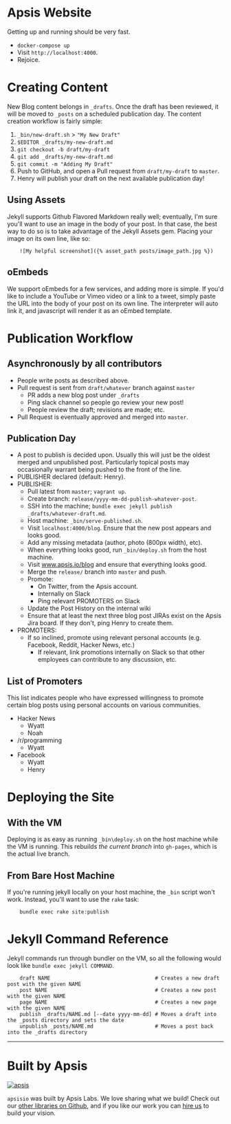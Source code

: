 # Apsis Website

Getting up and running should be very fast.

- `docker-compose up`
- Visit `http://localhost:4000`.
- Rejoice.

# Creating Content

New Blog content belongs in `_drafts`. Once the draft has been reviewed, it will be moved to `_posts` on a scheduled publication day. The content creation workflow is fairly simple:

1. `_bin/new-draft.sh` > `"My New Draft"`
2. `$EDITOR _drafts/my-new-draft.md`
3. `git checkout -b draft/my-draft`
4. `git add _drafts/my-new-draft.md`
5. `git commit -m "Adding My Draft"`
6. Push to GitHub, and open a Pull request from `draft/my-draft` to `master`.
7. Henry will publish your draft on the next available publication day!

## Using Assets

Jekyll supports Github Flavored Markdown really well; eventually, I'm sure you'll want to use an image in the body of your post. In that case, the best way to do so is to take advantage of the Jekyll Assets gem. Placing your image on its own line, like so:

```
    ![My helpful screenshot]({% asset_path posts/image_path.jpg %})
```

## oEmbeds

We support oEmbeds for a few services, and adding more is simple. If you'd like to include a YouTube or Vimeo video or a link to a tweet, simply paste the URL into the body of your post on its own line. The interpreter will auto link it, and javascript will render it as an oEmbed template.

# Publication Workflow

## Asynchronously by all contributors

- People write posts as described above.
- Pull request is sent from `draft/whatever` branch against `master`
    - PR adds a new blog post under `_drafts`
    - Ping slack channel so people go review your new post!
    - People review the draft; revisions are made; etc.
- Pull Request is eventually approved and merged into `master`.

## Publication Day

- A post to publish is decided upon. Usually this will just be the oldest merged and unpublished post. Particularly topical posts may occasionally warrant being pushed to the front of the line.
- PUBLISHER declared (default: Henry).
- PUBLISHER:
    - Pull latest from `master`; `vagrant up`.
    - Create branch: `release/yyyy-mm-dd-publish-whatever-post`.
    - SSH into the machine; `bundle exec jekyll publish _drafts/whatever-draft.md`.
    - Host machine: `_bin/serve-published.sh`.
    - Visit `localhost:4000/blog`. Ensure that the new post appears and looks good.
    - Add any missing metadata (author, photo (800px width), etc).
    - When everything looks good, run `_bin/deploy.sh` from the host machine.
    - Visit www.apsis.io/blog and ensure that everything looks good.
    - Merge the `release/` branch into `master` and push.
    - Promote:
        - On Twitter, from the Apsis account.
        - Internally on Slack
        - Ping relevant PROMOTERS on Slack
    - Update the Post History on the internal wiki
    - Ensure that at least the next three blog post JIRAs exist on the Apsis Jira board. If they don't, ping Henry to create them.
- PROMOTERS:
    - If so inclined, promote using relevant personal accounts (e.g. Facebook, Reddit, Hacker News, etc.)
        - If relevant, link promotions internally on Slack so that other employees can contribute to any discussion, etc.

## List of Promoters

This list indicates people who have expressed willingness to promote certain blog posts using personal accounts on various communities.

- Hacker News
    - Wyatt
    - Noah
- /r/programming
    - Wyatt
- Facebook
    - Wyatt
    - Henry

# Deploying the Site

## With the VM

Deploying is as easy as running `_bin\deploy.sh` on the host machine while the VM is running. This rebuilds *the current branch* into `gh-pages`, which is the actual live branch.

## From Bare Host Machine

If you're running jekyll locally on your host machine, the `_bin` script won't work. Instead, you'll want to use the `rake` task:

```
    bundle exec rake site:publish
```

# Jekyll Command Reference

Jekyll commands run through bundler on the VM, so all the following would look like `bundle exec jekyll COMMAND`.

```
    draft NAME                                  # Creates a new draft post with the given NAME
    post NAME                                   # Creates a new post with the given NAME
    page NAME                                   # Creates a new page with the given NAME
    publish _drafts/NAME.md [--date yyyy-mm-dd] # Moves a draft into the _posts directory and sets the date
    unpublish _posts/NAME.md                    # Moves a post back into the _drafts directory
```

---

# Built by Apsis

[![apsis](https://s3-us-west-2.amazonaws.com/apsiscdn/apsis.png)](https://www.apsis.io)

`apsisio` was built by Apsis Labs. We love sharing what we build! Check out our [other libraries on Github](https://github.com/apsislabs), and if you like our work you can [hire us](https://www.apsis.io/work-with-us/) to build your vision.
